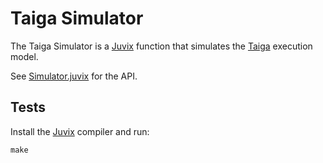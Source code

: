 # Taiga Simulator

The Taiga Simulator is a [Juvix](https://juvix.org) function that simulates the [Taiga](https://github.com/anoma/taiga) execution model.

See [Simulator.juvix](Simulator.juvix) for the API.

## Tests

Install the [Juvix](https://juvix.org) compiler and run:

``` shell
make
```
